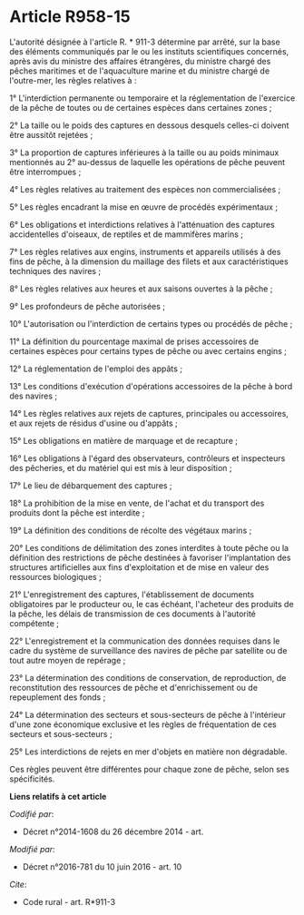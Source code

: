 # Article R958-15

L'autorité désignée à l'article R. * 911-3 détermine par arrêté, sur la base des éléments communiqués par le ou les instituts
scientifiques concernés, après avis du ministre des affaires étrangères, du ministre chargé des pêches maritimes et de
l'aquaculture marine et du ministre chargé de l'outre-mer, les règles relatives à : 

1° L'interdiction permanente ou temporaire et la réglementation de l'exercice de la pêche de toutes ou de certaines espèces
dans certaines zones ; 

2° La taille ou le poids des captures en dessous desquels celles-ci doivent être aussitôt rejetées ; 

3° La proportion de captures inférieures à la taille ou au poids minimaux mentionnés au 2° au-dessus de laquelle les
opérations de pêche peuvent être interrompues ; 

4° Les règles relatives au traitement des espèces non commercialisées ; 

5° Les règles encadrant la mise en œuvre de procédés expérimentaux ; 

6° Les obligations et interdictions relatives à l'atténuation des captures accidentelles d'oiseaux, de reptiles et de
mammifères marins ; 

7° Les règles relatives aux engins, instruments et appareils utilisés à des fins de pêche, à la dimension du maillage des
filets et aux caractéristiques techniques des navires ; 

8° Les règles relatives aux heures et aux saisons ouvertes à la pêche ; 

9° Les profondeurs de pêche autorisées ; 

10° L'autorisation ou l'interdiction de certains types ou procédés de pêche ; 

11° La définition du pourcentage maximal de prises accessoires de certaines espèces pour certains types de pêche ou avec
certains engins ; 

12° La réglementation de l'emploi des appâts ; 

13° Les conditions d'exécution d'opérations accessoires de la pêche à bord des navires ; 

14° Les règles relatives aux rejets de captures, principales ou accessoires, et aux rejets de résidus d'usine ou d'appâts ; 

15° Les obligations en matière de marquage et de recapture ; 

16° Les obligations à l'égard des observateurs, contrôleurs et inspecteurs des pêcheries, et du matériel qui est mis à leur
disposition ; 

17° Le lieu de débarquement des captures ; 

18° La prohibition de la mise en vente, de l'achat et du transport des produits dont la pêche est interdite ; 

19° La définition des conditions de récolte des végétaux marins ; 

20° Les conditions de délimitation des zones interdites à toute pêche ou la définition des restrictions de pêche destinées à
favoriser l'implantation des structures artificielles aux fins d'exploitation et de mise en valeur des ressources
biologiques ; 

21° L'enregistrement des captures, l'établissement de documents obligatoires par le producteur ou, le cas échéant, l'acheteur
des produits de la pêche, les délais de transmission de ces documents à l'autorité compétente ; 

22° L'enregistrement et la communication des données requises dans le cadre du système de surveillance des navires de pêche
par satellite ou de tout autre moyen de repérage ; 

23° La détermination des conditions de conservation, de reproduction, de reconstitution des ressources de pêche et
d'enrichissement ou de repeuplement des fonds ; 

24° La détermination des secteurs et sous-secteurs de pêche à l'intérieur d'une zone économique exclusive et les règles de
fréquentation de ces secteurs et sous-secteurs ; 

25° Les interdictions de rejets en mer d'objets en matière non dégradable. 

Ces règles peuvent être différentes pour chaque zone de pêche, selon ses spécificités.

**Liens relatifs à cet article**

_Codifié par_:

  - Décret n°2014-1608 du 26 décembre 2014 - art.

_Modifié par_:

  - Décret n°2016-781 du 10 juin 2016 - art. 10

_Cite_:

  - Code rural - art. R*911-3
